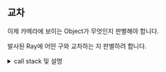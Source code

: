 

## 교차

이제 카메라에 보이는 Object가 무엇인지 판별해야 합니다.  

발사된 Ray에 어떤 구와 교차하는 지 판별하려 합니다.

<details>
  <summary>call stack 및 설명</summary>
  https://github.com/SeJin0214/software_raytracing/blob/1edeffc7ce8ad6c8f460188826a69a7d20f27729/bonus/render_bonus.c#L27
  https://github.com/SeJin0214/software_raytracing/blob/1edeffc7ce8ad6c8f460188826a69a7d20f27729/bonus/render_bonus.h#L52
  https://github.com/SeJin0214/software_raytracing/blob/1edeffc7ce8ad6c8f460188826a69a7d20f27729/bonus/render_bonus.h#L34
  <br>
  구의 방정식을 이용하여 판별합니다.
  https://github.com/SeJin0214/software_raytracing/blob/1edeffc7ce8ad6c8f460188826a69a7d20f27729/bonus/sphere_bonus.c#L51-L76
  
  
</details>

